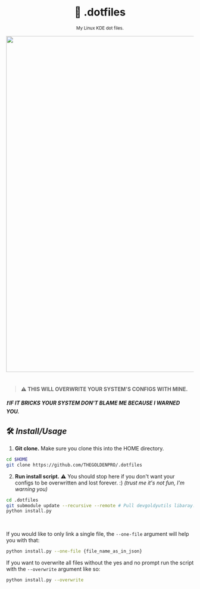 <div align="center">

  # 💠 .dotfiles

  <sub>My Linux KDE dot files.</sub>
  
  <img src="https://github.com/THEGOLDENPRO/.dotfiles/assets/66202304/2fee3f3f-fcf5-4686-a94c-41d79cf516a5" width="900px">

</div>

<br>

> #### ⚠️ THIS WILL OVERWRITE YOUR SYSTEM'S CONFIGS WITH MINE.
##### ❗ IF IT BRICKS YOUR SYSTEM DON'T BLAME ME BECAUSE I WARNED YOU.

## 🛠 *Install/Usage*
1. **Git clone.**
Make sure you clone this into the HOME directory.
```sh
cd $HOME
git clone https://github.com/THEGOLDENPRO/.dotfiles
```

2. **Run install script.**
⚠️ You should stop here if you don't want your configs to be overwritten and lost forever. :) *(trust me it's not fun, I'm warning you)*
```sh
cd .dotfiles
git submodule update --recursive --remote # Pull devgoldyutils libaray.
python install.py
```

<br>

If you would like to only link a single file, the ``--one-file`` argument will help you with that:
```sh
python install.py --one-file {file_name_as_in_json}
```

If you want to overwrite all files without the yes and no prompt run the script with the ``--overwrite`` argument like so:
```sh
python install.py --overwrite
```
